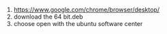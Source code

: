 1. https://www.google.com/chrome/browser/desktop/
2. download the 64 bit.deb
3. choose open with the ubuntu software center
